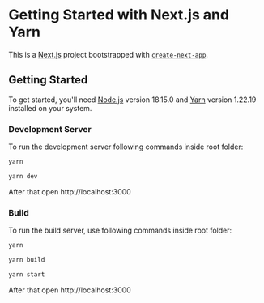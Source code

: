 # Getting Started with Next.js and Yarn

This is a [Next.js](https://nextjs.org/) project bootstrapped with [`create-next-app`](https://github.com/vercel/next.js/tree/canary/packages/create-next-app).

## Getting Started

To get started, you'll need [Node.js](https://nodejs.org/) version 18.15.0 and [Yarn](https://yarnpkg.com/) version 1.22.19 installed on your system.

### Development Server

To run the development server following commands inside root folder:

```bash
yarn
```

```bash
yarn dev
```

After that open http://localhost:3000

### Build

To run the build server, use following commands inside root folder:

```bash
yarn
```

```bash
yarn build
```

```bash
yarn start
```
After that open http://localhost:3000
